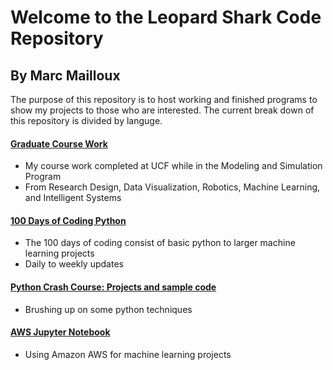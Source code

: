 # Welcome to the Leopard Shark Code Repository 
## By Marc Mailloux
The purpose of this repository is to host working and finished programs to show my projects to those who are interested.
The current break down of this repository is divided by languge. 
#### [Graduate Course Work](http://bit.ly/marcscode)
- My course work completed at UCF while in the Modeling and Simulation Program
- From Research Design, Data Visualization, Robotics, Machine Learning, and Intelligent Systems
#### [100 Days of Coding Python](https://github.com/marctheshark3/Leopard-Shark-Code-Repo/tree/master/100_Days_of_Coding)
- The 100 days of coding consist of basic python to larger machine learning projects
- Daily to weekly updates
#### [Python Crash Course: Projects and sample code](https://github.com/marctheshark3/Leopard-Shark-Code-Repo/blob/master/Python_Crash_Course_Coding_Tutorial/README.MD)
- Brushing up on some python techniques
#### [AWS Jupyter Notebook](https://github.com/marctheshark3/UCF-Graduate-Course-Work/tree/master/AWS)
- Using Amazon AWS for machine learning projects
